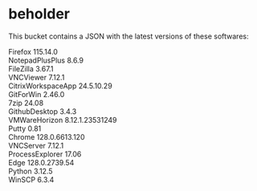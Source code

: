 # beholder
This bucket contains a JSON with the latest versions of these softwares:

Firefox            115.14.0         
NotepadPlusPlus    8.6.9            
FileZilla          3.67.1           
VNCViewer          7.12.1           
CitrixWorkspaceApp 24.5.10.29       
GitForWin          2.46.0           
7zip               24.08            
GithubDesktop      3.4.3            
VMWareHorizon      8.12.1.23531249  
Putty              0.81             
Chrome             128.0.6613.120   
VNCServer          7.12.1           
ProcessExplorer    17.06            
Edge               128.0.2739.54    
Python             3.12.5           
WinSCP             6.3.4            



